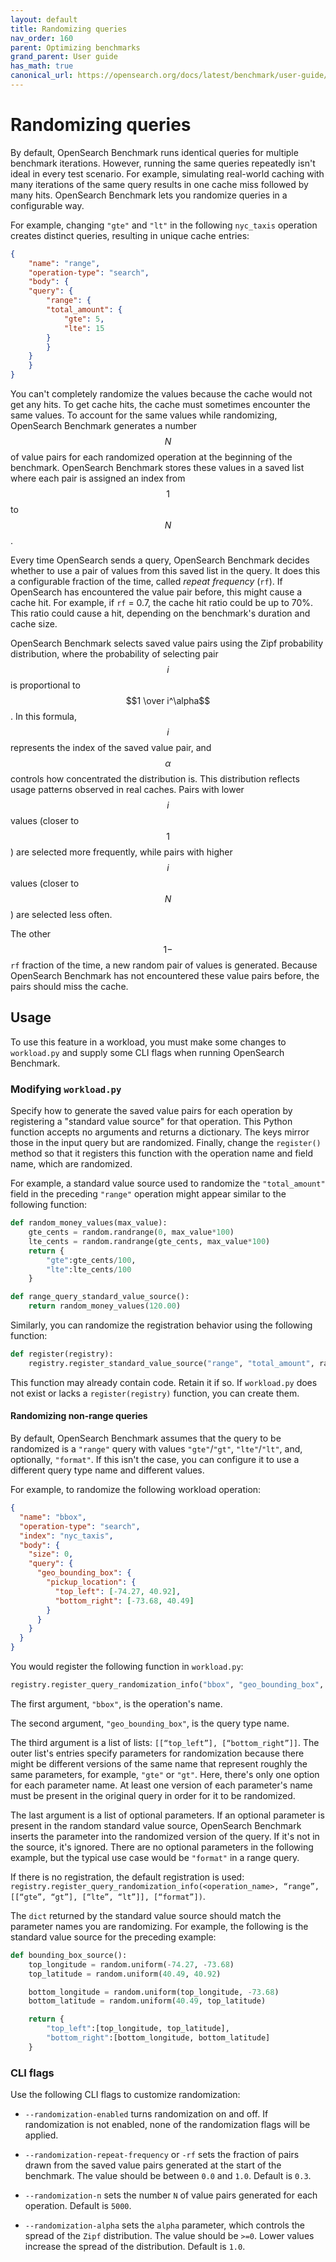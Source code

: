 ```yaml
---
layout: default
title: Randomizing queries
nav_order: 160
parent: Optimizing benchmarks
grand_parent: User guide
has_math: true
canonical_url: https://opensearch.org/docs/latest/benchmark/user-guide/optimizing-benchmarks/randomizing-queries/
---
```


# Randomizing queries

By default, OpenSearch Benchmark runs identical queries for multiple benchmark iterations. However, running the same queries repeatedly isn't ideal in every test scenario. For example, simulating real-world caching with many iterations of the same query results in one cache miss followed by many hits. OpenSearch Benchmark lets you randomize queries in a configurable way. 

For example, changing `"gte"` and `"lt"` in the following `nyc_taxis` operation creates distinct queries, resulting in unique cache entries:

```json
{
    "name": "range",
    "operation-type": "search",
    "body": {
    "query": {
        "range": {
        "total_amount": {
            "gte": 5,
            "lte": 15
        }
        }
    }
    }
}
```

You can't completely randomize the values because the cache would not get any hits. To get cache hits, the cache must sometimes encounter the same values. To account for the same values while randomizing, OpenSearch Benchmark generates a number $$N$$ of value pairs for each randomized operation at the beginning of the benchmark. OpenSearch Benchmark stores these values in a saved list where each pair is assigned an index from $$1$$ to $$N$$.

Every time OpenSearch sends a query, OpenSearch Benchmark decides whether to use a pair of values from this saved list in the query. It does this a configurable fraction of the time, called _repeat frequency_ (`rf`). If OpenSearch has encountered the value pair before, this might cause a cache hit. For example, if `rf` = 0.7, the cache hit ratio could be up to 70%. This ratio could cause a hit, depending on the benchmark's duration and cache size. 

OpenSearch Benchmark selects saved value pairs using the Zipf probability distribution, where the probability of selecting pair $$i$$ is proportional to $$1 \over i^\alpha$$. In this formula, $$i$$ represents the index of the saved value pair, and $$\alpha$$ controls how concentrated the distribution is. This distribution reflects usage patterns observed in real caches. Pairs with lower $$i$$ values (closer to $$1$$) are selected more frequently, while pairs with higher $$i$$ values (closer to $$N$$) are selected less often.

The other $$1 -$$ `rf` fraction of the time, a new random pair of values is generated. Because OpenSearch Benchmark has not encountered these value pairs before, the pairs should miss the cache.

## Usage

To use this feature in a workload, you must make some changes to `workload.py` and supply some CLI flags when running OpenSearch Benchmark.

### Modifying `workload.py`

Specify how to generate the saved value pairs for each operation by registering a "standard value source" for that operation. This Python function accepts no arguments and returns a dictionary. The keys mirror those in the input query but are randomized. Finally, change the `register()` method so that it registers this function with the operation name and field name, which are randomized.

For example, a standard value source used to randomize the `"total_amount"` field in the preceding `"range"` operation might appear similar to the following function: 

```py
def random_money_values(max_value):
    gte_cents = random.randrange(0, max_value*100)
    lte_cents = random.randrange(gte_cents, max_value*100)
    return {
        "gte":gte_cents/100,
        "lte":lte_cents/100
    }

def range_query_standard_value_source():
    return random_money_values(120.00)
```

Similarly, you can randomize the registration behavior using the following function:

```py
def register(registry):
    registry.register_standard_value_source("range", "total_amount", range_query_standard_value_source)
```

This function may already contain code. Retain it if so. If `workload.py` does not exist or lacks a `register(registry)` function, you can create them. 

#### Randomizing non-range queries

By default, OpenSearch Benchmark assumes that the query to be randomized is a `"range"` query with values `"gte"`/`"gt"`, `"lte"`/`"lt"`, and, optionally, `"format"`. If this isn't the case, you can configure it to use a different query type name and different values. 

For example, to randomize the following workload operation: 

```json
{
  "name": "bbox", 
  "operation-type": "search", 
  "index": "nyc_taxis",
  "body": { 
    "size": 0,
    "query": {
      "geo_bounding_box": {
        "pickup_location": {
          "top_left": [-74.27, 40.92],
          "bottom_right": [-73.68, 40.49]
        }
      }
    }
  }
}
```

You would register the following function in `workload.py`: 

```py
registry.register_query_randomization_info("bbox", "geo_bounding_box", [["top_left"], ["bottom_right"]], [])
```

The first argument, `"bbox"`, is the operation's name. 

The second argument, `"geo_bounding_box"`, is the query type name.

The third argument is a list of lists: `[[“top_left”], [“bottom_right”]]`. The outer list's entries specify parameters for randomization because there might be different versions of the same name that represent roughly the same parameters, for example, `"gte"` or `"gt"`. Here, there's only one option for each parameter name. At least one version of each parameter's name must be present in the original query in order for it to be randomized.

The last argument is a list of optional parameters. If an optional parameter is present in the random standard value source, OpenSearch Benchmark inserts the parameter into the randomized version of the query. If it's not in the source, it's ignored. There are no optional parameters in the following example, but the typical use case would be `"format"` in a range query.

If there is no registration, the default registration is used: `registry.register_query_randomization_info(<operation_name>, “range”, [[“gte”, “gt”], [“lte”, “lt”]], [“format”])`.


The `dict` returned by the standard value source should match the parameter names you are randomizing. For example, the following is the standard value source for the preceding example:

```py
def bounding_box_source(): 
    top_longitude = random.uniform(-74.27, -73.68)
    top_latitude = random.uniform(40.49, 40.92)

    bottom_longitude = random.uniform(top_longitude, -73.68)
    bottom_latitude = random.uniform(40.49, top_latitude)

    return { 
        "top_left":[top_longitude, top_latitude],
        "bottom_right":[bottom_longitude, bottom_latitude]
    }
```



### CLI flags

Use the following CLI flags to customize randomization:

- `--randomization-enabled` turns randomization on and off. If randomization is not enabled, none of the randomization flags will be applied.

- `--randomization-repeat-frequency` or `-rf` sets the fraction of pairs drawn from the saved value pairs generated at the start of the benchmark. The value should be between `0.0` and `1.0`. Default is `0.3`. 

- `--randomization-n` sets the number `N` of value pairs generated for each operation. Default is `5000`. 

- `--randomization-alpha` sets the `alpha` parameter, which controls the spread of the `Zipf` distribution. The value should be `>=0`. Lower values increase the spread of the distribution. Default is `1.0`. 
